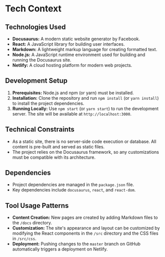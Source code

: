 # Tech Context

## Technologies Used

- **Docusaurus:** A modern static website generator by Facebook.
- **React:** A JavaScript library for building user interfaces.
- **Markdown:** A lightweight markup language for creating formatted text.
- **Node.js:** A JavaScript runtime environment used for building and running the Docusaurus site.
- **Netlify:** A cloud hosting platform for modern web projects.

## Development Setup

1.  **Prerequisites:** Node.js and npm (or yarn) must be installed.
2.  **Installation:** Clone the repository and run `npm install` (or `yarn install`) to install the project dependencies.
3.  **Running Locally:** Use `npm start` (or `yarn start`) to run the development server. The site will be available at `http://localhost:3000`.

## Technical Constraints

- As a static site, there is no server-side code execution or database. All content is pre-built and served as static files.
- The project relies on the Docusaurus framework, so any customizations must be compatible with its architecture.

## Dependencies

- Project dependencies are managed in the `package.json` file.
- Key dependencies include `docusaurus`, `react`, and `react-dom`.

## Tool Usage Patterns

- **Content Creation:** New pages are created by adding Markdown files to the `/docs` directory.
- **Customization:** The site's appearance and layout can be customized by modifying the React components in the `/src` directory and the CSS files in `/src/css`.
- **Deployment:** Pushing changes to the `master` branch on GitHub automatically triggers a deployment on Netlify.
